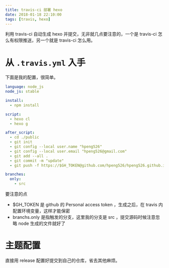 ```yaml
---
title: travis-ci 部署 hexo
date: 2018-01-18 22:10:00
tags: [travis, hexo]
---
```


利用 travis-ci 自动生成 hexo 并提交，无非就几点要注意的，一个是 travis-ci 怎么有权限推送，另一个就是 travis-ci 怎么用。

<!-- more -->

# 从 `.travis.yml` 入手

下面是我的配置，很简单。

```yaml
language: node_js
node_js: stable

install:
  - npm install

script:
  - hexo cl
  - hexo g

after_script:
  - cd ./public
  - git init
  - git config --local user.name "hpeng526"
  - git config --local user.email "hpeng526@gmail.com"
  - git add --all .
  - git commit -m "update"
  - git push -f https://$GH_TOKEN@github.com/hpeng526/hpeng526.github.io.git master

branches:
  only:
    - src
```

要注意的点

- $GH_TOKEN 是 github 的 Personal access token ，生成之后，在 travis 内配置环境变量，这样才能保密
- branchs.only 是指触发的分支，这里我的分支是 src ，提交源码时候注意忽略 node 生成的文件就好了

# 主题配置

直接用 release 配置好提交到自己的仓库，省去其他麻烦。
